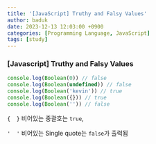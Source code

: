 ```yaml
---
title: '[JavaScript] Truthy and Falsy Values'
author: baduk
date: 2023-12-13 12:03:00 +0900
categories: [Programming Language, JavaScript]
tags: [study]
---
```

### [Javascript] Truthy and Falsy Values
```javascript
console.log(Boolean(0)) // false
console.log(Boolean(undefined)) // false
console.log(Boolean('kevin')) // true
console.log(Boolean({})) // true
console.log(Boolean('')) // false
```

`{  }` 비어있는 중괄호는 `true`,

`'  '` 비어있는 Single quote는 `false`가 출력됨